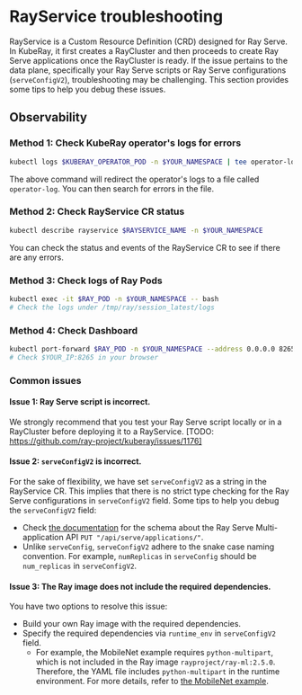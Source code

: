 # RayService troubleshooting

RayService is a Custom Resource Definition (CRD) designed for Ray Serve. In KubeRay, it first creates a RayCluster and then proceeds to 
create Ray Serve applications once the RayCluster is ready. If the issue pertains to the data plane, specifically your Ray Serve scripts 
or Ray Serve configurations (`serveConfigV2`), troubleshooting may be challenging. This section provides some tips to help you debug these issues.

## Observability

### Method 1: Check KubeRay operator's logs for errors

```bash
kubectl logs $KUBERAY_OPERATOR_POD -n $YOUR_NAMESPACE | tee operator-log
```

The above command will redirect the operator's logs to a file called `operator-log`. You can then search for errors in the file.

### Method 2: Check RayService CR status

```bash
kubectl describe rayservice $RAYSERVICE_NAME -n $YOUR_NAMESPACE
```

You can check the status and events of the RayService CR to see if there are any errors.

### Method 3: Check logs of Ray Pods

```bash
kubectl exec -it $RAY_POD -n $YOUR_NAMESPACE -- bash
# Check the logs under /tmp/ray/session_latest/logs
```

### Method 4: Check Dashboard

```bash
kubectl port-forward $RAY_POD -n $YOUR_NAMESPACE --address 0.0.0.0 8265:8265
# Check $YOUR_IP:8265 in your browser
```

### Common issues

#### Issue 1: Ray Serve script is incorrect.

We strongly recommend that you test your Ray Serve script locally or in a RayCluster before
deploying it to a RayService. [TODO: https://github.com/ray-project/kuberay/issues/1176]

#### Issue 2: `serveConfigV2` is incorrect.

For the sake of flexibility, we have set `serveConfigV2` as a string in the RayService CR.
This implies that there is no strict type checking for the Ray Serve configurations in `serveConfigV2` field.
Some tips to help you debug the `serveConfigV2` field:

* Check [the documentation](https://docs.ray.io/en/latest/serve/api/#put-api-serve-applications) for the schema about
the Ray Serve Multi-application API `PUT "/api/serve/applications/"`.
* Unlike `serveConfig`, `serveConfigV2` adhere to the snake case naming convention. For example, `numReplicas` in `serveConfig` should be `num_replicas` in `serveConfigV2`. 

#### Issue 3: The Ray image does not include the required dependencies.

You have two options to resolve this issue:

* Build your own Ray image with the required dependencies.
* Specify the required dependencies via `runtime_env` in `serveConfigV2` field.
  * For example, the MobileNet example requires `python-multipart`, which is not included in the Ray image `rayproject/ray-ml:2.5.0`.
Therefore, the YAML file includes `python-multipart` in the runtime environment. For more details, refer to [the MobileNet example](mobilenet-rayservice.md).
